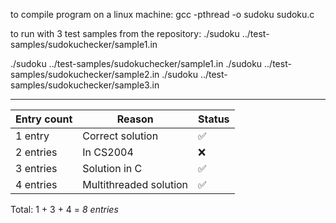 to compile program on a linux machine: gcc -pthread -o sudoku sudoku.c

to run with 3 test samples from the repository: ./sudoku ../test-samples/sudokuchecker/sample1.in

./sudoku ../test-samples/sudokuchecker/sample1.in
./sudoku ../test-samples/sudokuchecker/sample2.in
./sudoku ../test-samples/sudokuchecker/sample3.in

---

Entry count | Reason                 | Status
------------|------------------------|--------
1 entry     | Correct solution       | ✅
2 entries   | In CS2004              | ❌
3 entries   | Solution in C          | ✅
4 entries   | Multithreaded solution | ✅

Total: 1 + 3 + 4 = _8 entries_
